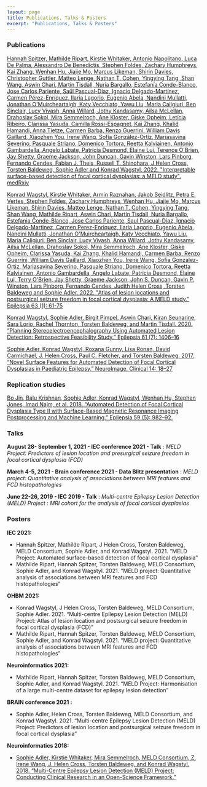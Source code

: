 ```yaml
---
layout: page
title: Publications, Talks & Posters
excerpt: "Publications, Talks & Posters"
---
```



### Publications

[Hannah Spitzer, Mathilde Ripart, Kirstie Whitaker, Antonio Napolitano, Luca De Palma, Alessandro De Benedictis, Stephen Foldes, Zachary Humphreys, Kai Zhang, Wenhan Hu, Jiajie Mo, Marcus Likeman, Shirin Davies, Christopher Guttler, Matteo Lenge, Nathan T. Cohen, Yingying Tang, Shan Wang, Aswin Chari, Martin Tisdall, Nuria Bargallo, Estefanía Conde-Blanco, Jose Carlos Pariente, Saül Pascual-Diaz, Ignacio Delgado-Martínez, Carmen Pérez-Enríquez, Ilaria Lagorio, Eugenio Abela, Nandini Mullatti, Jonathan O'Muircheartaigh, Katy Vecchiato, Yawu Liu, Maria Caligiuri, Ben Sinclair, Lucy Vivash, Anna Willard, Jothy Kandasamy, Ailsa McLellan, Drahoslav Sokol, Mira Semmelroch, Ane Kloster, Giske Opheim, Letícia Ribeiro, Clarissa Yasuda, Camilla Rossi-Espagnet, Kai Zhang, Khalid Hamandi, Anna Tietze, Carmen Barba, Renzo Guerrini, William Davis Gaillard, Xiaozhen You, Irene Wang, Sofía González-Ortiz, Mariasavina Severino, Pasquale Striano, Domenico Tortora, Reetta Kalviainen, Antonio Gambardella, Angelo Labate, Patricia Desmond, Elaine Lui, Terence O'Brien, Jay Shetty, Graeme Jackson, John Duncan, Gavin Winston, Lars Pinborg, Fernando Cendes, Fabian J. Theis, Russell T. Shinohara, J Helen Cross, Torsten Baldeweg, Sophie Adler and Konrad Wagstyl. 2022. "Interpretable surface-based detection of focal cortical dysplasias: a MELD study". medRxiv](https://www.medrxiv.org/content/10.1101/2021.12.13.21267721v1)

[Konrad Wagstyl, Kirstie Whitaker, Armin Raznahan, Jakob Seidlitz, Petra E. Vertes, Stephen Foldes, Zachary Humphreys, Wenhan Hu, Jiajie Mo, Marcus Likeman, Shirin Davies, Matteo Lenge, Nathan T. Cohen, Yingying Tang, Shan Wang, Mathilde Ripart, Aswin Chari, Martin Tisdall, Nuria Bargallo, Estefania Conde-Blanco, Jose Carlos Pariente, Saul Pascual-Diaz, Ignacio Delgado-Martinez, Carmen Perez-Enriquez, Ilaria Lagorio, Eugenio Abela, Nandini Mullatti, Jonathan O'Muircheartaigh, Katy Vecchiato, Yawu Liu, Maria Caligiuri, Ben Sinclair, Lucy Vivash, Anna Willard, Jothy Kandasamy, Ailsa McLellan, Drahoslav Sokol, Mira Semmelroch, Ane Kloster, Giske Opheim, Clarissa Yasuda, Kai Zhang, Khalid Hamandi, Carmen Barba, Renzo Guerrini, William Davis Gaillard, Xiaozhen You, Irene Wang, Sofia Gonzalez-Ortiz, Mariasavina Severino, Pasquale Striano, Domenico Tortora, Reetta Kalviainen, Antonio Gambardella, Angelo Labate, Patricia Desmond, Elaine Lui, Terry O'Brien, Jay Shetty, Graeme Jackson, John S. Duncan, Gavin P. Winston, Lars Pinborg, Fernando Cendes, Judith Helen Cross, Torsten Baldeweg and Sophie Adler. 2022. "Atlas of lesion locations and postsurgical seizure freedom in focal cortical dysplasia: A MELD study." Epilepsia 63 (1): 61-75](https://onlinelibrary.wiley.com/doi/10.1111/epi.17130)

[Konrad Wagstyl, Sophie Adler, Birgit Pimpel, Aswin Chari, Kiran Seunarine, Sara Lorio, Rachel Thornton, Torsten Baldeweg, and Martin Tisdall. 2020. “Planning Stereoelectroencephalography Using Automated Lesion Detection: Retrospective Feasibility Study.” Epilepsia 61 (7): 1406–16](https://pubmed.ncbi.nlm.nih.gov/32533794/)

[Sophie Adler, Konrad Wagstyl, Roxana Gunny, Lisa Ronan, David Carmichael, J. Helen Cross, Paul C. Fletcher, and Torsten Baldeweg. 2017. “Novel Surface Features for Automated Detection of Focal Cortical Dysplasias in Paediatric Epilepsy.” NeuroImage. Clinical 14: 18–27](https://www.sciencedirect.com/science/article/pii/S2213158216302674?via%3Dihub)


### Replication studies
[Bo Jin, Balu Krishnan, Sophie Adler, Konrad Wagstyl, Wenhan Hu, Stephen Jones, Imad Najm, et al. 2018. “Automated Detection of Focal Cortical Dysplasia Type II with Surface-Based Magnetic Resonance Imaging Postprocessing and Machine Learning.” Epilepsia 59 (5): 982–92.](https://pubmed.ncbi.nlm.nih.gov/29637549/)

### Talks

**August 28- September 1, 2021 - IEC conference 2021 - Talk** : *MELD  Project:  Predictors of lesion location and presurgical seizure freedom in focal cortical dysplasia (FCD)*

**March 4-5, 2021 - Brain conference 2021 - Data Blitz presentation** : *MELD  project:  Quantitative  analysis  of  associations  between  MRI features and FCD histopathologies*

**June 22-26, 2019 - IEC 2019 - Talk** : *Multi-centre Epilepsy Lesion Detection (MELD) Project : MRI cohort for the analysis of focal cortical dysplasias*

### Posters

**IEC 2021:**
* Hannah Spitzer, Mathilde Ripart, J Helen Cross, Torsten Baldeweg, MELD Consortium, Sophie Adler, and Konrad Wagstyl. 2021. “MELD Project: Automated surface-based detection of focal cortical dysplasia”
* Mathilde Ripart, Hannah Spitzer, Torsten Baldeweg, MELD Consortium, Sophie Adler, and Konrad Wagstyl. 2021. “MELD project: Quantitative analysis of associations between MRI features and FCD histopathologies”

**OHBM 2021:**
* Konrad Wagstyl, J Helen Cross, Torsten Baldeweg, MELD Consortium, Sophie Adler. 2021. “Multi-centre Epilepsy Lesion Detection (MELD) Project: Atlas of lesion location and postsurgical seizure freedom in focal cortical dysplasia (FCD)”
* Mathilde Ripart, Hannah Spitzer, Torsten Baldeweg, MELD Consortium, Sophie Adler, and Konrad Wagstyl. 2021. “MELD project: Quantitative analysis of associations between MRI features and FCD histopathologies”

**Neuroinformatics 2021:**
* Mathilde Ripart, Hannah Spitzer, Torsten Baldeweg, MELD Consortium, Sophie Adler, and Konrad Wagstyl. 2021. “MELD Project: Harmonisation of a large multi-centre dataset for epilepsy lesion detection”

**BRAIN conference 2021 :** 
* Sophie Adler, Helen Cross, Torsten Baldeweg, MELD Consortium, and Konrad Wagstyl. 2021. “Multi-centre Epilepsy Lesion Detection (MELD) Project: Predictors of lesion location and postsurgical seizure freedom in focal cortical dysplasia”

**Neuroinformatics 2018:**
* [Sophie Adler, Kirstie Whitaker, Mira Semmelroch, MELD Consortium, Z. Irene Wang, J. Helen Cross, Torsten Baldeweg, and Konrad Wagstyl. 2018. “Multi-Centre Epilepsy Lesion Detection (MELD) Project: Conducting Clinical Research in an Open-Science Framework.”](https://f1000research.com/posters/7-1243)
